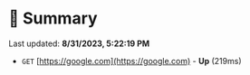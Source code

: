 # 📖 Summary
Last updated: **8/31/2023, 5:22:19 PM**

- `GET` [https://google.com](https://google.com) - **Up** (219ms)
